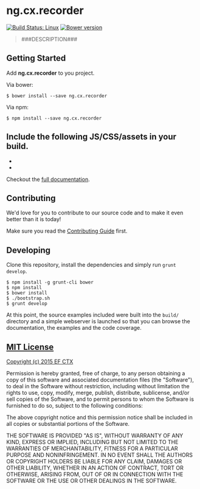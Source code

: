 # ng.cx.recorder
[![Build Status: Linux](http://img.shields.io/travis/ef-ctx/ng.cx.recorder/master.svg?style=flat-square)](https://travis-ci.org/ef-ctx/ng.cx.recorder)
[![Bower version](http://img.shields.io/bower/v/ng.cx.recorder.svg?style=flat-square)](git@github.com:ef-ctx/ng.cx.recorder.git)

> ###DESCRIPTION###

## Getting Started

Add **ng.cx.recorder** to you project.

Via bower:

```
$ bower install --save ng.cx.recorder
```

Via npm:

```
$ npm install --save ng.cx.recorder
```


Include the following JS/CSS/assets in your build.
-
-
-

Checkout the [full documentation](https://github.com/ef-ctx/ng.cx.recorder).


## Contributing

We'd love for you to contribute to our source code and to make it even better than it is today!

Make sure you read the [Contributing Guide](CONTRIBUTING.md) first.


## Developing

Clone this repository, install the dependencies and simply run `grunt develop`.

```
$ npm install -g grunt-cli bower
$ npm install
$ bower install
$ ./bootstrap.sh
$ grunt develop
```

At this point, the source examples included were built into the `build/` directory and a simple webserver is launched so
that you can browse the documentation, the examples and the code coverage.


## [MIT License](LICENSE)

[Copyright (c) 2015 EF CTX](https://raw.githubusercontent.com/EFEducationFirstMobile/oss/master/LICENSE)

Permission is hereby granted, free of charge, to any person obtaining a copy of
this software and associated documentation files (the "Software"), to deal in
the Software without restriction, including without limitation the rights to
use, copy, modify, merge, publish, distribute, sublicense, and/or sell copies of
the Software, and to permit persons to whom the Software is furnished to do so,
subject to the following conditions:

The above copyright notice and this permission notice shall be included in all
copies or substantial portions of the Software.

THE SOFTWARE IS PROVIDED "AS IS", WITHOUT WARRANTY OF ANY KIND, EXPRESS OR
IMPLIED, INCLUDING BUT NOT LIMITED TO THE WARRANTIES OF MERCHANTABILITY, FITNESS
FOR A PARTICULAR PURPOSE AND NONINFRINGEMENT. IN NO EVENT SHALL THE AUTHORS OR
COPYRIGHT HOLDERS BE LIABLE FOR ANY CLAIM, DAMAGES OR OTHER LIABILITY, WHETHER
IN AN ACTION OF CONTRACT, TORT OR OTHERWISE, ARISING FROM, OUT OF OR IN
CONNECTION WITH THE SOFTWARE OR THE USE OR OTHER DEALINGS IN THE SOFTWARE.
